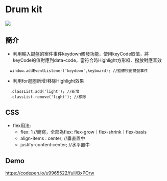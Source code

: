 # Drum kit
![](https://ktnote.github.io/Javascript30/01-Drum%20Kit/cover.jpg)

## 簡介

* 利用輸入鍵盤的案件事件keydown觸發功能，使用keyCode取值，將keyCode的值對應到data-code，當符合時Highlight方形框、撥放對應音效
```
  window.addEventListener('keydown',keyboard); //監聽視窗鍵盤事件
```

* 利用for迴圈新增/移除Highlight效果
```
  .classList.add('light'); //新增
  .classList.remove('light'); //移除
```


## CSS
* flex用法:
	- flex: 1 //簡寫，全部為flex: flex-grow｜flex-shrink｜flex-basis
	- align-items : center; //垂直置中
	- justify-content:center; //水平置中
## Demo
<https://codepen.io/u9965522/full/BxPOrw>
